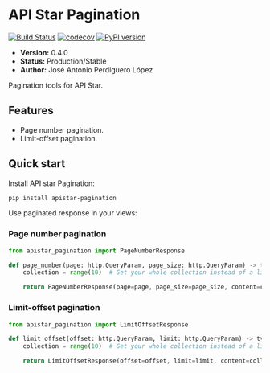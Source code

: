 # API Star Pagination
[![Build Status](https://travis-ci.org/PeRDy/apistar-pagination.svg?branch=master)](https://travis-ci.org/PeRDy/apistar-pagination)
[![codecov](https://codecov.io/gh/PeRDy/apistar-pagination/branch/master/graph/badge.svg)](https://codecov.io/gh/PeRDy/apistar-pagination)
[![PyPI version](https://badge.fury.io/py/apistar-pagination.svg)](https://badge.fury.io/py/apistar-pagination)

* **Version:** 0.4.0
* **Status:** Production/Stable
* **Author:** José Antonio Perdiguero López

Pagination tools for API Star.

## Features
* Page number pagination.
* Limit-offset pagination.

## Quick start
Install API star Pagination:

```bash
pip install apistar-pagination
```

Use paginated response in your views:

### Page number pagination

```python
from apistar_pagination import PageNumberResponse

def page_number(page: http.QueryParam, page_size: http.QueryParam) -> typing.List[int]:
    collection = range(10)  # Get your whole collection instead of a list of numbers

    return PageNumberResponse(page=page, page_size=page_size, content=collection)
```

### Limit-offset pagination

```python
from apistar_pagination import LimitOffsetResponse

def limit_offset(offset: http.QueryParam, limit: http.QueryParam) -> typing.List[int]:
    collection = range(10)  # Get your whole collection instead of a list of numbers

    return LimitOffsetResponse(offset=offset, limit=limit, content=collection)
```
